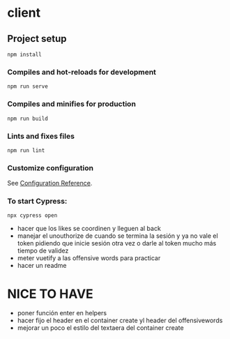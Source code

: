 # client

## Project setup
```
npm install
```

### Compiles and hot-reloads for development
```
npm run serve
```

### Compiles and minifies for production
```
npm run build
```

### Lints and fixes files
```
npm run lint
```

### Customize configuration
See [Configuration Reference](https://cli.vuejs.org/config/).

### To start Cypress:
`npx cypress open`

- hacer que los likes se coordinen y lleguen al back
- manejar el unouthorize de cuando se termina la sesión y ya no vale el token pidiendo que inicie sesión otra vez o darle al token mucho más tiempo de validez
- meter vuetify a las offensive words para practicar
- hacer un readme

# NICE TO HAVE
- poner función enter en helpers
- hacer fijo el header en el container create yl header del offensivewords
- mejorar un poco el estilo del textaera del container create
